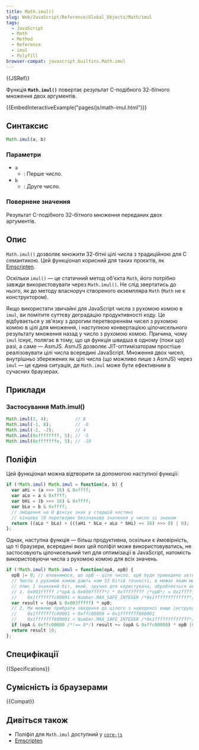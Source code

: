 ```yaml
---
title: Math.imul()
slug: Web/JavaScript/Reference/Global_Objects/Math/imul
tags:
  - JavaScript
  - Math
  - Method
  - Reference
  - imul
  - Polyfill
browser-compat: javascript.builtins.Math.imul
---
```

{{JSRef}}

Функція **`Math.imul()`** повертає результат C-подібного 32-бітного множення двох аргументів.

{{EmbedInteractiveExample("pages/js/math-imul.html")}}

## Синтаксис

```js
Math.imul(a, b)
```

### Параметри

- `a`
  - : Перше число.
- `b`
  - : Друге число.

### Повернене значення

Результат C-подібного 32-бітного множення переданих двох аргументів.

## Опис

`Math.imul()` дозволяє множити 32-бітні цілі числа з традиційною для C семантикою. Цей функціонал корисний для таких проєктів, як [Emscripten](https://en.wikipedia.org/wiki/Emscripten).

Оскільки `imul()` — це статичний метод об'єкта `Math`, його потрібно завжди використовувати через `Math.imul()`. Не слід звертатись до нього, як до методу власноруч створеного екземпляра `Math` (`Math` не є конструктором).

Якщо використати звичайні для JavaScript числа з рухомою комою в `imul`, ви помітите суттєву деградацію продуктивності коду. Це відбувається у зв'язку з дорогим перетворенням чисел з рухомою комою в цілі для множення, і наступною конвертацією цілочисельного результату множення назад у число з рухомою комою. Причина, чому `imul` існує, полягає в тому, що ця функція швидша в одному (поки що) разі, а саме — AsmJS. AsmJS дозволяє JIT-оптимізаторам простіше реалізовувати цілі числа всередині JavaScript. Множення двох чисел, внутрішньо збережених як цілі числа (що можливо лише з AsmJS) через `imul` — це єдина ситуація, де `Math.imul` може бути ефективним в сучасних браузерах.

## Приклади

### Застосування Math.imul()

```js
Math.imul(2, 4);          // 8
Math.imul(-1, 8);         // -8
Math.imul(-2, -2);        // 4
Math.imul(0xffffffff, 5); // -5
Math.imul(0xfffffffe, 5); // -10
```

## Поліфіл

Цей функціонал можна відтворити за допомогою наступної функції:

```js
if (!Math.imul) Math.imul = function(a, b) {
  var aHi = (a >>> 16) & 0xffff;
  var aLo = a & 0xffff;
  var bHi = (b >>> 16) & 0xffff;
  var bLo = b & 0xffff;
  // зміщення на 0 фіксує знак у старшій частині
  // кінцеве |0 перетворює беззнакове значення у число зі знаком
  return ((aLo * bLo) + (((aHi * bLo + aLo * bHi) << 16) >>> 0) | 0);
};
```

Однак, наступна функція — більш продуктивна, оскільки є ймовірність, що ті браузери, всередині яких цей поліфіл може використовуватись, не застосовують цілочисельний тип для оптимізації в JavaScript, натомість використовуючи числа з рухомою комою для всіх значень.

```js
if (!Math.imul) Math.imul = function(opA, opB) {
  opB |= 0; // впевнимося, що opB — ціле число. opA буде приведено автоматично.
  // Числа з рухомою комою дають нам 53 бітів точності, в межах яким ми можемо працювати,
  // плюс 1 знаковий біт, який, зручно для користувача, обробляється автоматично:
  // 1. 0x003fffff /*opA & 0x000fffff*/ * 0x7fffffff /*opB*/ = 0x1fffff7fc00001
  //    0x1fffff7fc00001 < Number.MAX_SAFE_INTEGER /*0x1fffffffffffff*/
  var result = (opA & 0x003fffff) * opB;
  // 2. Ми можемо прибрати зведення до цілого з наведеної вище інструкції, оскільки:
  //    0x1fffff7fc00001 + 0xffc00000 = 0x1fffffff800001
  //    0x1fffffff800001 < Number.MAX_SAFE_INTEGER /*0x1fffffffffffff*/
  if (opA & 0xffc00000 /*!== 0*/) result += (opA & 0xffc00000) * opB |0;
  return result |0;
};
```

## Специфікації

{{Specifications}}

## Сумісність із браузерами

{{Compat}}

## Дивіться також

- Поліфіл для `Math.imul` доступний у [`core-js`](https://github.com/zloirock/core-js#ecmascript-math)
- [Emscripten](https://en.wikipedia.org/wiki/Emscripten)
